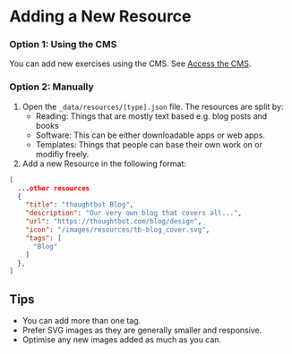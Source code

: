 # Adding a New Resource

### Option 1: Using the CMS

You can add new exercises using the CMS. See [Access the CMS](https://github.com/thoughtbot/design-sprint-guide#access-the-cms).

### Option 2: Manually

1. Open the `_data/resources/[type].json` file. The resources are split by:
    - Reading: Things that are mostly text based e.g. blog posts and books
    - Software: This can be either downloadable apps or web apps.
    - Templates: Things that people can base their own work on or modifiy freely.
2. Add a new Resource in the following format:

```json
[
  ...other resources
  {
    "title": "thoughtbot Blog",
    "description": "Our very own blog that covers all...",
    "url": "https://thoughtbot.com/blog/design",
    "icon": "/images/resources/tb-blog_cover.svg",
    "tags": [
      "Blog"
    ]
  },
]
```

## Tips

- You can add more than one tag.
- Prefer SVG images as they are generally smaller and responsive.
- Optimise any new images added as much as you can.
